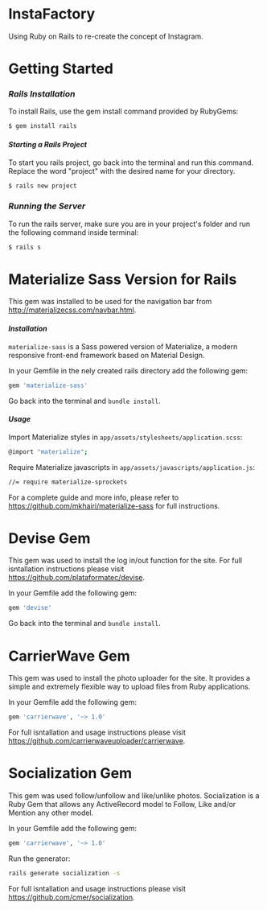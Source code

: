 # **InstaFactory**


Using Ruby on Rails to re-create the concept of Instagram.

# Getting Started

### *Rails Installation*

To install Rails, use the gem install command provided by RubyGems:

```sh
$ gem install rails
```

#### *Starting a Rails Project*

To start you rails project, go back into the terminal and run this command. Replace the word "project" with the desired name for your directory.

```sh
$ rails new project
```

### *Running the Server*

To run the rails server, make sure you are in your project's folder and run the following command inside terminal:

```sh
$ rails s
```

# Materialize Sass Version for Rails
This gem was installed to be used for the navigation bar from http://materializecss.com/navbar.html.

#### *Installation*

``materialize-sass`` is a Sass powered version of Materialize, a modern responsive front-end framework based on Material Design.

In your Gemfile in the nely created rails directory add the following gem:

```sh
gem 'materialize-sass'
```

Go back into the terminal and ``
bundle install
``.

#### *Usage*

Import Materialize styles in ``app/assets/stylesheets/application.scss``:

```sh
@import "materialize";
```

Require Materialize javascripts in ``app/assets/javascripts/application.js``:
```sh
//= require materialize-sprockets
```

For a complete guide and more info, please refer to https://github.com/mkhairi/materialize-sass for full instructions.

# Devise Gem

This gem was used to install the log in/out function for the site. For full isntallation instructions please visit https://github.com/plataformatec/devise.

In your Gemfile add the following gem:
```sh
gem 'devise'
```

Go back into the terminal and ``
bundle install
``.

# CarrierWave Gem

This gem was used to install the photo uploader for the site. It provides a simple and extremely flexible way to upload files from Ruby applications.

In your Gemfile add the following gem:
```sh
gem 'carrierwave', '~> 1.0'
```

For full isntallation and usage instructions please visit https://github.com/carrierwaveuploader/carrierwave.

# Socialization Gem

This gem was used follow/unfollow and like/unlike photos. Socialization is a Ruby Gem that allows any ActiveRecord model to Follow, Like and/or Mention any other model.  

In your Gemfile add the following gem:
```sh
gem 'carrierwave', '~> 1.0'
```

Run the generator:
```sh
rails generate socialization -s
```

For full isntallation and usage instructions please visit https://github.com/cmer/socialization.
